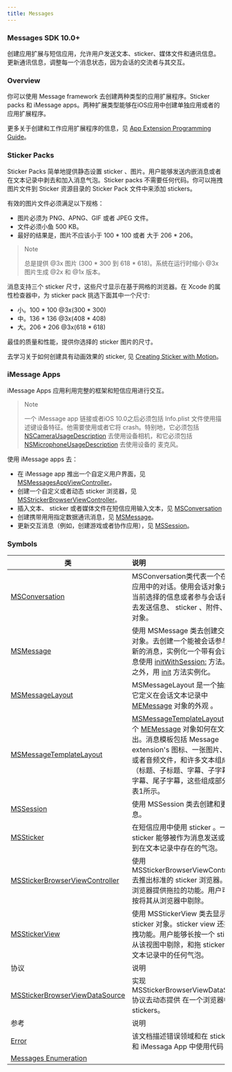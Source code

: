 ```yaml
---
title: Messages
---
```



### Messages SDK 10.0+

创建应用扩展与短信应用，允许用户发送文本、sticker、媒体文件和通讯信息。更新通讯信息，调整每一个消息状态，因为会话的交流者与其交互。

### Overview

你可以使用 Message framework 去创建两种类型的应用扩展程序。Sticker packs 和 iMessage apps。两种扩展类型能够在iOS应用中创建单独应用或者的应用扩展程序。

更多关于创建和工作应用扩展程序的信息，见 [App Extension Programming Guide](https://developer.apple.com/library/content/documentation/General/Conceptual/ExtensibilityPG/index.html#//apple_ref/doc/uid/TP40014214)。

### Sticker Packs

Sticker Packs 简单地提供静态设置 sticker 、图片。用户能够发送内嵌消息或者在文本记录中剥去和加入消息气泡。Sticker packs 不需要任何代码。你可以拖拽图片文件到 Sticker 资源目录的 Sticker Pack 文件中来添加 stickers。 

有效的图片文件必须满足以下规格：
* 图片必须为 PNG、APNG、GIF 或者 JPEG 文件。
* 文件必须小鱼 500 KB。
* 最好的结果是，图片不应该小于 100 * 100 或者 大于 206 * 206。

> Note
>
> 总是提供 @3x 图片 (300 * 300 到 618 * 618)。系统在运行时缩小 @3x 图片生成 @2x 和 @1x 版本。

消息支持三个 sticker 尺寸，这些尺寸显示在基于网格的浏览器。在 Xcode 的属性检查器中，为 sticker pack 挑选下面其中一个尺寸:
* 小。100 * 100  @3x(300 * 300)
* 中。136 * 136  @3x(408 * 408)
* 大。206 * 206  @3x(618 * 618)

最佳的质量和性能，提供你选择的 sticker 图片的尺寸。

去学习关于如何创建具有动画效果的 sticker, 见 [Creating Sticker with Motion](https://developer.apple.com/support/stickers/motion/)。

### iMessage Apps

iMessage Apps 应用利用完整的框架和短信应用进行交互。

> Note
>
> 一个 iMessage app 链接或者iOS 10.0之后必须包括 Info.plist 文件使用描述键设备特征。他需要使用或者它将 crash。特别地，它必须包括 [NSCameraUsageDescription](https://developer.apple.com/library/content/documentation/General/Reference/InfoPlistKeyReference/Articles/CocoaKeys.html#//apple_ref/doc/plist/info/NSCameraUsageDescription) 去使用设备相机，和它必须包括 [NSMicrophoneUsageDescription](https://developer.apple.com/library/content/documentation/General/Reference/InfoPlistKeyReference/Articles/CocoaKeys.html#//apple_ref/doc/plist/info/NSMicorphoneUsageDescription) 去使用设备的 麦克风。

使用 iMessage apps 去：

* 在 iMessage app 推出一个自定义用户界面，见 [MSMessagesAppViewController](https://developer.apple.com/reference/messages/msmessagesappviewcontroller?language=objc)。
* 创建一个自定义或者动态 sticker 浏览器，见 [MSStrickerBrowserViewController](https://developer.apple.com/reference/messages/msstickerbrowserviewcontroller?language=objc)。
* 插入文本、 sticker 或者媒体文件在短信应用输入文本，见 [MSConversation](https://developer.apple.com/reference/messages/msconversation?language=objc) 
* 创建携带用用指定数据通讯消息，见 [MSMessage](https://developer.apple.com/reference/messages/msmessage?language=objc)。
* 更新交互消息（例如，创建游戏或者协作应用），见 [MSSession](https://developer.apple.com/reference/messages/mssession?language=objc)。

### Symbols

| 类             | 说明          |
| ------------- |:-------------|
| [MSConversation](https://developer.apple.com/reference/messages/msconversation?language=objc)     | MSConversation类代表一个在短信应用中的对话。使用会话对象去使用当前选择的信息或者参与会话者或者去发送信息、 sticker 、附件、消息对象。 |
|[MSMessage](https://developer.apple.com/reference/messages/msmessage?language=objc) | 使用 MSMessage 类去创建交互消息对象。去创建一个能被会话参与者更新的消息，实例化一个带有会话的消息使用 [initWithSession:](https://developer.apple.com/reference/messages/msmessage/1649731-initwithsession?language=objc) 方法。除此之外，用 [init](https://developer.apple.com/reference/messages/msmessage/1649740-init?language=objc) 方法实例化。 |
|[MSMessageLayout](https://developer.apple.com/reference/messages/msmessagelayout?language=objc) | MSMessageLayout 是一个抽象类，它定义在会话文本记录中 [MEMessage](https://developer.apple.com/reference/messages/msmessage?language=objc) 对象的外观 。 |
|[MSMessageTemplateLayout](https://developer.apple.com/reference/messages/msmessagetemplatelayout?language=objc) | [MSMessageTemplateLayout](https://developer.apple.com/reference/messages/msmessagetemplatelayout?language=objc) 描述一个 [MEMessage](https://developer.apple.com/reference/messages/msmessage?language=objc) 对象如何在文本中推出。消息模板包括 Message extension's 图标、一张图片、视频或者音频文件，和许多文本组成部分（标题、子标题、字幕、子字幕、尾字幕、尾子字幕，这些组成部分如图表1所示。 | 
|[MSSession](https://developer.apple.com/reference/messages/mssession?language=objc)| 使用 MSSession 类去创建和更新消息。|
|[MSSticker](https://developer.apple.com/reference/messages/mssticker?language=objc)| 在短信应用中使用 sticker 。一个 sticker 能够被作为消息发送或者附加到在文本记录中存在的气泡。 |
|[MSStickerBrowserViewController](https://developer.apple.com/reference/messages/msstickerbrowserviewcontroller?language=objc)|使用 MSStickerBrowserViewController 去推出标准的 sticker 浏览器。这个浏览器提供拖拉的功能。用户可以长按将其从浏览器中剔除。|
|[MSStickerView](https://developer.apple.com/reference/messages/msstickerview?language=objc)|使用 MSStickerView 类去显示 sticker 对象。sticker view 还提供拖拽功能。用户能够长按一个 sticker 从该视图中剔除，和拖 sticker 到在文本记录中的任何气泡。|
| 协议             | 说明          |
|[MSStickerBrowserViewDataSource](https://developer.apple.com/reference/messages/msstickerbrowserviewdatasource?language=objc)| 实现 MSStickerBrowserViewDataSource 协议去动态提供 在一个浏览器中的 stickers。 |
| 参考             | 说明          |
|[Error](https://developer.apple.com/reference/messages/2216109-errors?language=objc)|该文档描述错误领域和在 sticker 包和 iMessaga App 中使用代码 |
|[Messages Enumeration](https://developer.apple.com/reference/messages/1990031-messages_enumerations?language=objc)||
